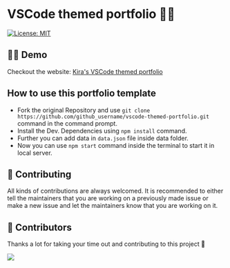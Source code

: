 # VSCode themed portfolio 👨‍💻

<a href="https://github.com/avneesh0612/portfolio/blob/main/LICENSE" target="_blank">
<img alt="License: MIT" src="https://img.shields.io/badge/License-MIT-yellow.svg" />
</a>

## 👨‍💻 Demo

Checkout the website: [Kira's VSCode themed portfolio](https://kiradev.co)

## How to use this portfolio template 

- Fork the original Repository and use `git clone https://github.com/github_username/vscode-themed-portfolio.git` command in the command prompt.
- Install the Dev. Dependencies using `npm install` command.
- Further you can add data in `data.json` file inside data folder.
- Now you can use `npm start` command inside the terminal to start it in local server. 

## 🤝 Contributing

All kinds of contributions are always welcomed. It is recommended to either tell the maintainers that you are working on a previously made issue or make a new issue and let the maintainers know that you are working on it.

## 🥳 Contributors

Thanks a lot for taking your time out and contributing to this project 🙌

<a href="https://github.com/kira272921/vscode-themed-portfolio/graphs/contributors">
  <img src="https://contrib.rocks/image?repo=kira272921/vscode-themed-portfolio" />
</a>

